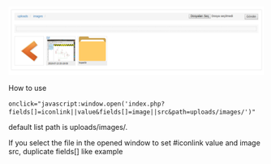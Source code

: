 ![screenshot](html/uploads/image.png)

How to use

```
onclick="javascript:window.open('index.php?fields[]=iconlink||value&fields[]=image||src&path=uploads/images/')"
```
default list path is uploads/images/.

If you select the file in the opened window to set #iconlink value and image src, duplicate fields[] like example